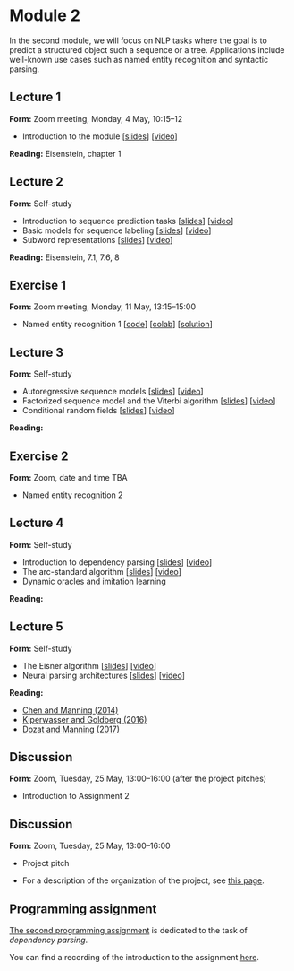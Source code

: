 # Module 2

In the second module, we will focus on NLP tasks where the goal is to predict a structured object such a sequence or a tree. Applications include well-known use cases such as named entity recognition and syntactic parsing.

## Lecture 1

**Form:** Zoom meeting, Monday, 4 May, 10:15–12

* Introduction to the module [[slides](slides/module2.pdf)] [[video](https://youtu.be/PK0Kil5REy8)]

**Reading:** Eisenstein, chapter 1

## Lecture 2

**Form:** Self-study

* Introduction to sequence prediction tasks [[slides](slides/slides-221.pdf)] [[video](https://youtu.be/VCORDrz-Tzs)]
* Basic models for sequence labeling [[slides](slides/slides-222.pdf)] [[video](https://youtu.be/E7jrhDkrmZQ)]
* Subword representations [[slides](slides/slides-223.pdf)] [[video](https://youtu.be/1ZDpYspEM_M)]

**Reading:** Eisenstein, 7.1, 7.6, 8

## Exercise 1

**Form:** Zoom meeting, Monday, 11 May, 13:15–15:00

* Named entity recognition 1 [[code](https://github.com/liu-nlp/dl4nlp/tree/master/exercise2_1)] [[colab](https://drive.google.com/file/d/1xLwc_NGpqscRfJaQAITmE5CoTRqksJAz/view)] [[solution](https://github.com/liu-nlp/dl4nlp/blob/master/exercise2_1/Exercise%202.1%20solution.ipynb)]

## Lecture 3

**Form:** Self-study

* Autoregressive sequence models [[slides](slides/slides-231.pdf)] [[video](https://youtu.be/V9TJMODq-rU)]
* Factorized sequence model and the Viterbi algorithm [[slides](slides/slides-232.pdf)] [[video](https://youtu.be/C_5nfLIhMjw)]
* Conditional random fields [[slides](slides/slides-233.pdf)] [[video](https://youtu.be/8wLScZOGeRc)]

**Reading:**

## Exercise 2

**Form:** Zoom, date and time TBA

* Named entity recognition 2

## Lecture 4

**Form:** Self-study

* Introduction to dependency parsing [[slides](slides/slides-241.pdf)] [[video](https://youtu.be/cx4B43sstTQ)]
* The arc-standard algorithm [[slides](slides/slides-242.pdf)] [[video](https://youtu.be/IQC8Qy8bfG8)]
* Dynamic oracles and imitation learning

**Reading:** 

## Lecture 5

**Form:** Self-study

* The Eisner algorithm [[slides](slides/slides-251.pdf)] [[video](https://youtu.be/QU059k3xifI)]
* Neural parsing architectures [[slides](slides/slides-252.pdf)] [[video](https://youtu.be/l3_HM9NfSjc)]

**Reading:** 

* [Chen and Manning (2014)](https://www.aclweb.org/anthology/D14-1082/)
* [Kiperwasser and Goldberg (2016)](https://www.aclweb.org/anthology/Q16-1023/)
* [Dozat and Manning (2017)](https://openreview.net/forum?id=Hk95PK9le)

## Discussion

**Form:** Zoom, Tuesday, 25 May, 13:00–16:00 (after the project pitches)

* Introduction to Assignment 2

## Discussion

**Form:** Zoom, Tuesday, 25 May, 13:00–16:00

* Project pitch

* For a description of the organization of the project, see [this page](project.md).

## Programming assignment

[The second programming assignment](assignment2/assignment2.ipynb) is dedicated to the task of *dependency parsing*.

You can find a recording of the introduction to the assignment [here](https://youtu.be/C7PnsTie1YA).